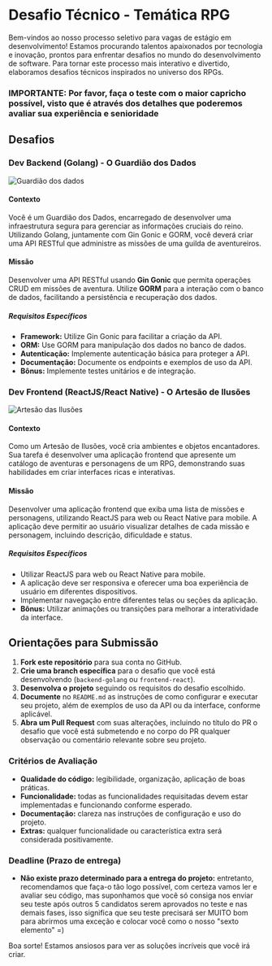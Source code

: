 # Desafio Técnico - Temática RPG

Bem-vindos ao nosso processo seletivo para vagas de estágio em desenvolvimento! Estamos procurando talentos apaixonados por tecnologia e inovação, prontos para enfrentar desafios no mundo do desenvolvimento de software. Para tornar este processo mais interativo e divertido, elaboramos desafios técnicos inspirados no universo dos RPGs.

### IMPORTANTE: Por favor, faça o teste com o maior capricho possível, visto que é através dos detalhes que poderemos avaliar sua experiência e senioridade

## Desafios

### Dev Backend (Golang) - O Guardião dos Dados
![Guardião dos dados](https://digitalsys-cdn.nyc3.cdn.digitaloceanspaces.com/desafio-estagio/guardiao-dados.png)

#### Contexto
Você é um Guardião dos Dados, encarregado de desenvolver uma infraestrutura segura para gerenciar as informações cruciais do reino. Utilizando Golang, juntamente com Gin Gonic e GORM, você deverá criar uma API RESTful que administre as missões de uma guilda de aventureiros.

#### Missão
Desenvolver uma API RESTful usando **Gin Gonic** que permita operações CRUD em missões de aventura. Utilize **GORM** para a interação com o banco de dados, facilitando a persistência e recuperação dos dados.

##### Requisitos Específicos
- **Framework:** Utilize Gin Gonic para facilitar a criação da API.
- **ORM:** Use GORM para manipulação dos dados no banco de dados.
- **Autenticação:** Implemente autenticação básica para proteger a API.
- **Documentação:** Documente os endpoints e exemplos de uso da API.
- **Bônus:** Implemente testes unitários e de integração.

### Dev Frontend (ReactJS/React Native) - O Artesão de Ilusões
![Artesão das Ilusões](https://digitalsys-cdn.nyc3.cdn.digitaloceanspaces.com/desafio-estagio/artesao-ilusoes.png)
#### Contexto
Como um Artesão de Ilusões, você cria ambientes e objetos encantadores. Sua tarefa é desenvolver uma aplicação frontend que apresente um catálogo de aventuras e personagens de um RPG, demonstrando suas habilidades em criar interfaces ricas e interativas.

#### Missão
Desenvolver uma aplicação frontend que exiba uma lista de missões e personagens, utilizando ReactJS para web ou React Native para mobile. A aplicação deve permitir ao usuário visualizar detalhes de cada missão e personagem, incluindo descrição, dificuldade e status.

##### Requisitos Específicos
- Utilizar ReactJS para web ou React Native para mobile.
- A aplicação deve ser responsiva e oferecer uma boa experiência de usuário em diferentes dispositivos.
- Implementar navegação entre diferentes telas ou seções da aplicação.
- **Bônus:** Utilizar animações ou transições para melhorar a interatividade da interface.

## Orientações para Submissão

1. **Fork este repositório** para sua conta no GitHub.
2. **Crie uma branch específica** para o desafio que você está desenvolvendo (`backend-golang` ou `frontend-react`).
3. **Desenvolva o projeto** seguindo os requisitos do desafio escolhido.
4. **Documente** no `README.md` as instruções de como configurar e executar seu projeto, além de exemplos de uso da API ou da interface, conforme aplicável.
5. **Abra um Pull Request** com suas alterações, incluindo no título do PR o desafio que você está submetendo e no corpo do PR qualquer observação ou comentário relevante sobre seu projeto.

### Critérios de Avaliação

- **Qualidade do código:** legibilidade, organização, aplicação de boas práticas.
- **Funcionalidade:** todas as funcionalidades requisitadas devem estar implementadas e funcionando conforme esperado.
- **Documentação:** clareza nas instruções de configuração e uso do projeto.
- **Extras:** qualquer funcionalidade ou característica extra será considerada positivamente.

### Deadline (Prazo de entrega)
- **Não existe prazo determinado para a entrega do projeto:** entretanto, recomendamos que faça-o tão logo possível,  com certeza vamos ler e avaliar seu código, mas suponhamos que você só consiga nos enviar seu teste após outros 5 candidatos serem aprovados no teste e nas demais fases, isso significa que seu teste precisará ser MUITO bom para abrirmos uma exceção e colocar você como o nosso "sexto elemento" =) 

Boa sorte! Estamos ansiosos para ver as soluções incríveis que você irá criar.
